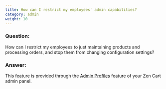 ```yaml
---
title: How can I restrict my employees' admin capabilities?
category: admin
weight: 10
---
```


### Question: 
How can I restrict my employees to just maintaining products and processing orders, and stop them from changing configuration settings?

### Answer: 
This feature is provided through the [Admin Profiles](/user/admin_pages/admins/admin_profiles/) feature of your Zen Cart admin panel. 
